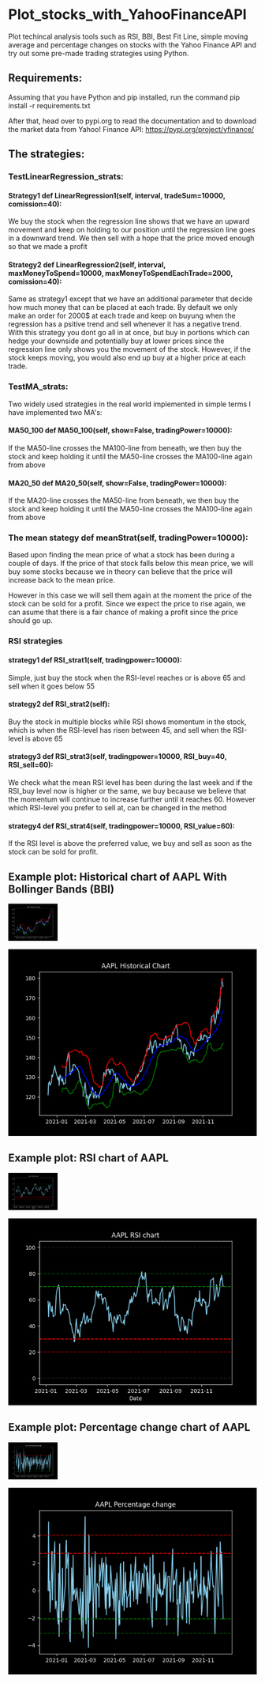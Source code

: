 # Plot_stocks_with_YahooFinanceAPI
Plot techincal analysis tools such as RSI, BBI, Best Fit Line, simple moving average and percentage changes on stocks with the Yahoo Finance API and try out some pre-made trading strategies using Python.

## Requirements:
Assuming that you have Python and pip installed, run the command pip install -r requirements.txt

After that, head over to pypi.org to read the documentation and to download the market data from Yahoo! Finance API: https://pypi.org/project/yfinance/ 

## The strategies:

### TestLinearRegression_strats:
#### Strategy1 def LinearRegression1(self, interval, tradeSum=10000, comission=40):
We buy the stock when the regression line shows that we have an upward movement and keep on holding to our position until the regression line goes in a downward trend. We then sell with a hope that the price moved enough so that we made a profit

#### Strategy2 def LinearRegression2(self, interval, maxMoneyToSpend=10000, maxMoneyToSpendEachTrade=2000, comission=40):
Same as strategy1 except that we have an additional parameter that decide how much money that can be placed at each trade. By default we only make an order for 2000$ at each trade and keep on buyung when the regression has a psitive trend and sell whenever it has a negative trend. With this strategy you dont go all in at once, but buy in portions which can hedge your downside and potentially buy at lower prices since the regression line only shows you the movement of the stock. However, if the stock keeps moving, you would also end up buy at a higher price at each trade. 

### TestMA_strats:
Two widely used strategies in the real world implemented in simple terms
I have implemented two MA's:
#### MA50_100 def MA50_100(self, show=False, tradingPower=10000):
If the MA50-line crosses the MA100-line from beneath, we then buy the stock and keep holding it until the MA50-line crosses the MA100-line again from above
#### MA20_50 def MA20_50(self, show=False, tradingPower=10000):
If the MA20-line crosses the MA50-line from beneath, we then buy the stock and keep holding it until the MA50-line crosses the MA100-line again from above

### The mean stategy def meanStrat(self, tradingPower=10000):
Based upon finding the mean price of what a stock has been during a couple of days. If the price of that stock falls below
this mean price, we will buy some stocks because we in theory can believe that the price will increase back to the mean price.

However in this case we will sell them again at the moment the price of the stock can be sold for a profit. 
Since we expect the price to rise again, we can asume that there is a fair chance of making a profit since the price should
go up.

### RSI strategies
#### strategy1 def RSI_strat1(self, tradingpower=10000):

Simple, just buy the stock when the RSI-level reaches or is above 65 and sell when it goes below 55

#### strategy2 def RSI_strat2(self): 
Buy the stock in multiple blocks while RSI shows momentum in the stock, which is when the RSI-level has risen between 45, and sell when the RSI-level is above 65

#### strategy3 def RSI_strat3(self, tradingpower=10000, RSI_buy=40, RSI_sell=60):  

We check what the mean RSI level has been during the last week and if the RSI_buy level now is higher or the same, we buy because we believe that the momentum will continue to increase further until it reaches 60. However which RSI-level you prefer to sell at, can be changed in the method

#### strategy4 def RSI_strat4(self, tradingpower=10000, RSI_value=60): 
If the RSI level is above the preferred value, we buy and sell as soon as the stock can be sold for profit.


## Example plot: Historical chart of AAPL With Bollinger Bands (BBI)
<img src="screenshots/AAPL_Historical_chart.png" width=100>

![](screenshots/AAPL_Historical_chart.png)

## Example plot: RSI chart of AAPL 
<img src="screenshots/AAPL_RSI_chart.png" width=100>

![](screenshots/AAPL_RSI_chart.png)

## Example plot: Percentage change chart of AAPL
<img src="screenshots/AAPL_percentage_change_chart.png" width=100>

![](screenshots/AAPL_percentage_change_chart.png)



